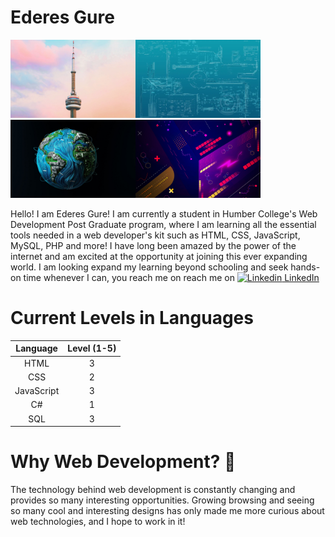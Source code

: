 # Ederes Gure

<img src="images/cn-tower-canada-wallpaper-1440x900-wallpaper.jpg" width="200"><img src="images/minimalist.webp" width="200"><img src="images/code-world.jpg" width="200"><img src="images/vector-design-retro-4k.jpeg" width="200">

Hello! I am Ederes Gure! I am currently a student in Humber College's Web Development Post Graduate program, where I am learning all the essential tools needed in a web developer's kit such as HTML, CSS, JavaScript, MySQL, PHP and more! I have long been amazed by the power of the internet and am excited at the opportunity at joining this ever expanding world. I am looking expand my learning beyond schooling and seek hands-on time whenever I can, you reach me on reach me on [![Linkedin](https://i.stack.imgur.com/gVE0j.png) LinkedIn](https://www.linkedin.com/in/ederesgure/)


# Current Levels in Languages
|Language|Level (1-5)|
|:-----:|:----:|
|HTML|3|
|CSS|2|
|JavaScript|3|
|C#|1|
|SQL|3|

# Why Web Development? 🤨

The technology behind web development is constantly changing and provides so many interesting opportunities. Growing browsing and seeing so many cool and interesting designs has only made me more curious about web technologies, and I hope to work in it!


<!---
jaalle1/jaalle1 is a ✨ special ✨ repository because its `README.md` (this file) appears on your GitHub profile.
You can click the Preview link to take a look at your changes.
--->
